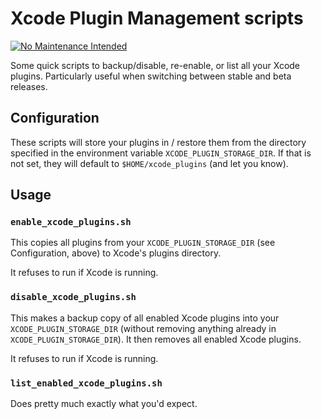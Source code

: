 # Xcode Plugin Management scripts

[![No Maintenance Intended](http://unmaintained.tech/badge.svg)](http://unmaintained.tech/)

Some quick scripts to backup/disable, re-enable, or list all your Xcode plugins. Particularly useful when switching between stable and beta releases.

## Configuration

These scripts will store your plugins in / restore them from the directory specified in the environment variable `XCODE_PLUGIN_STORAGE_DIR`. If that is not set, they will default to `$HOME/xcode_plugins` (and let you know).

## Usage

### `enable_xcode_plugins.sh`

This copies all plugins from your `XCODE_PLUGIN_STORAGE_DIR` (see Configuration, above) to Xcode's plugins directory.

It refuses to run if Xcode is running.

### `disable_xcode_plugins.sh`

This makes a backup copy of all enabled Xcode plugins into your `XCODE_PLUGIN_STORAGE_DIR` (without removing anything already in `XCODE_PLUGIN_STORAGE_DIR`). It then removes all enabled Xcode plugins.

It refuses to run if Xcode is running.

### `list_enabled_xcode_plugins.sh`

Does pretty much exactly what you'd expect.
